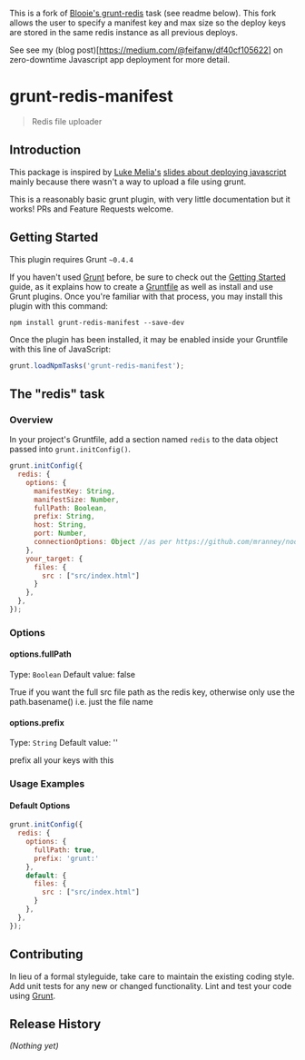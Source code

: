 This is a fork of [Blooie's grunt-redis](https://github.com/Blooie/grunt-redis) task (see readme below). This fork allows the user to specify a manifest key and max size so the deploy keys are stored in the same redis instance as all previous deploys.

See see my (blog post)[https://medium.com/@feifanw/df40cf105622] on zero-downtime Javascript app deployment for more detail.

# grunt-redis-manifest

> Redis file uploader

## Introduction
This package is inspired by [Luke Melia's](https://twitter.com/lukemelia) [slides about deploying javascript](https://speakerdeck.com/lukemelia/lightning-fast-deployment-of-your-rails-backed-javascript-app) mainly because there wasn't a way to upload a file using grunt.

This is a reasonably basic grunt plugin, with very little documentation but it works! PRs and Feature Requests welcome.

## Getting Started
This plugin requires Grunt `~0.4.4`

If you haven't used [Grunt](http://gruntjs.com/) before, be sure to check out the [Getting Started](http://gruntjs.com/getting-started) guide, as it explains how to create a [Gruntfile](http://gruntjs.com/sample-gruntfile) as well as install and use Grunt plugins. Once you're familiar with that process, you may install this plugin with this command:

```shell
npm install grunt-redis-manifest --save-dev
```

Once the plugin has been installed, it may be enabled inside your Gruntfile with this line of JavaScript:

```js
grunt.loadNpmTasks('grunt-redis-manifest');
```

## The "redis" task

### Overview
In your project's Gruntfile, add a section named `redis` to the data object passed into `grunt.initConfig()`.

```js
grunt.initConfig({
  redis: {
    options: {
      manifestKey: String,
      manifestSize: Number,
      fullPath: Boolean,
      prefix: String,
      host: String,
      port: Number,
      connectionOptions: Object //as per https://github.com/mranney/node_redis#rediscreateclientport-host-options
    },
    your_target: {
      files: {
        src : ["src/index.html"]
      }
    },
  },
});
```

### Options

#### options.fullPath
Type: `Boolean`
Default value: false

True if you want the full src file path as the redis key, otherwise only use the path.basename() i.e. just the file name

#### options.prefix
Type: `String`
Default value: ''

prefix all your keys with this

### Usage Examples

#### Default Options
```js
grunt.initConfig({
  redis: {
    options: {
      fullPath: true,
      prefix: 'grunt:'
    },
    default: {
      files: {
        src : ["src/index.html"]
      }
    },
  },
});
```

## Contributing
In lieu of a formal styleguide, take care to maintain the existing coding style. Add unit tests for any new or changed functionality. Lint and test your code using [Grunt](http://gruntjs.com/).

## Release History
_(Nothing yet)_
